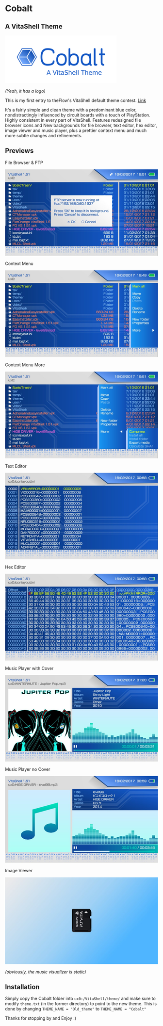 # Cobalt
## A VitaShell Theme

![image](CobaltLogoS.png)

*(Yeah, it has a logo)*

This is my first entry to theFlow's VitaShell default theme contest. [Link](http://wololo.net/talk/viewtopic.php?f=116&t=47830&sid=8b890dbb3668cc097cb76f8f8ed849c8)

It's a fairly simple and clean theme with a predominant blue color, nondistractingly influenced by circuit boards with a touch of PlayStation. Highly consistent in every part of VitaShell.
Features redesigned file browser icons and New backgrounds for file browser, text editor, hex editor, image viewer and music player, plus a prettier context menu and much more subtle changes and refinements.

## Previews

File Browser & FTP

![image](Previews/PreviewGeneral.jpg)

Context Menu

![image](Previews/PreviewContext.jpg)

Context Menu More

![image](Previews/PreviewContextMore.jpg)

Text Editor

![image](Previews/PreviewTextEditor.jpg)

Hex Editor

![image](Previews/PreviewHexEditor.jpg)

Music Player with Cover

![image](Previews/PreviewMusicPlayer.jpg)

Music Player no Cover

![image](Previews/PreviewMusicPlayerNoCover.jpg)

Image Viewer

![image](Previews/PreviewImageViewer.jpg)

*(obviously, the music visualizer is static)*

## Installation

Simply copy the Cobalt folder into `ux0:/VitaShell/theme/` and make sure to modify `theme.txt` (in the former directory) to point to the new theme. This is done by changing `THEME_NAME = "Old_theme"` to `THEME_NAME = "Cobalt"`

Thanks for stopping by and Enjoy :)



